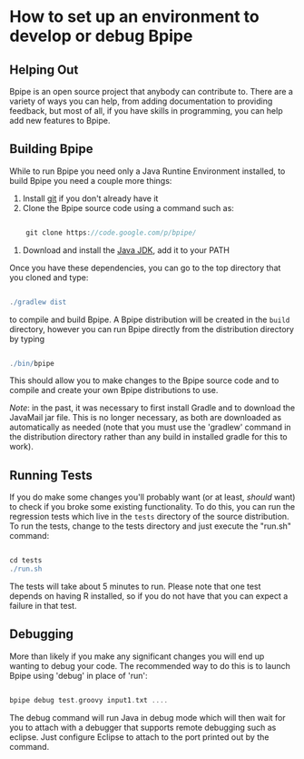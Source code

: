 # How to set up an environment to develop or debug Bpipe

## Helping Out

Bpipe is an open source project that anybody can contribute to. There are a variety of ways you can help, from adding documentation to providing feedback, but most of all, if you have skills in programming, you can help add new features to Bpipe.

## Building Bpipe

While to run Bpipe you need only a Java Runtine Environment installed, to build Bpipe you need a couple more things:

1. Install [git](http://git-scm.com/) if you don't already have it
1. Clone the Bpipe source code using a command such as:
```groovy 

    git clone https://code.google.com/p/bpipe/
```

1. Download and install the [Java JDK](http://www.oracle.com/technetwork/java/javase/downloads/index-jsp-138363.html), add it to your PATH

Once you have these dependencies, you can go to the top directory that you cloned and type:
```groovy 

./gradlew dist
```

to compile and build Bpipe.  A Bpipe distribution will be created in the `build` directory, however you can run Bpipe directly from the distribution directory by typing
```groovy 

./bin/bpipe
```

This should allow you to make changes to the Bpipe source code and to compile and create your own Bpipe distributions to use.

*Note*: in the past, it was necessary to first install Gradle and to download the JavaMail jar file. This is no longer necessary, as both are downloaded as automatically as needed (note that you must use the 'gradlew' command in the distribution directory rather than any build in installed gradle for this to work).

## Running Tests

If you do make some changes you'll probably want (or at least, *should* want) to check if you broke some existing functionality. To do this, you can run the regression tests which live in the `tests` directory of the source distribution.  To run the tests, change to the tests directory and just execute the "run.sh" command:
```groovy 

cd tests
./run.sh
```

The tests will take about 5 minutes to run. Please note that one test depends on having R installed, so if you do not have that you can expect a failure in that test.

## Debugging

More than likely if you make any significant changes you will end up wanting to debug your code. The recommended way to do this is to launch Bpipe using 'debug' in place of 'run':
```groovy 

bpipe debug test.groovy input1.txt ....
```

The debug command will run Java in debug mode which will then wait for you to attach with a debugger that supports remote debugging such as eclipse. Just configure Eclipse to attach to the port printed out by the command.
